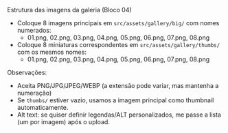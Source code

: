 Estrutura das imagens da galeria (Bloco 04)

- Coloque 8 imagens principais em `src/assets/gallery/big/` com nomes numerados:
  - 01.png, 02.png, 03.png, 04.png, 05.png, 06.png, 07.png, 08.png
- Coloque 8 miniaturas correspondentes em `src/assets/gallery/thumbs/` com os mesmos nomes:
  - 01.png, 02.png, 03.png, 04.png, 05.png, 06.png, 07.png, 08.png

Observações:
- Aceita PNG/JPG/JPEG/WEBP (a extensão pode variar, mas mantenha a numeração)
- Se `thumbs/` estiver vazio, usamos a imagem principal como thumbnail automaticamente.
- Alt text: se quiser definir legendas/ALT personalizados, me passe a lista (um por imagem) após o upload.
